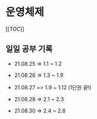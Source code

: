 # 운영체제

[[_TOC_]]

## 일일 공부 기록

- 21.08.25 => 1.1 ~ 1.2
- 21.08.26 => 1.3 ~ 1.9
- 21.08.27 => 1.9 ~ 1.12 (1단원 끝!)
- 21.08.28 => 2.1 ~ 2.3

- 21.08.30 => 2.4 ~ 2.8

